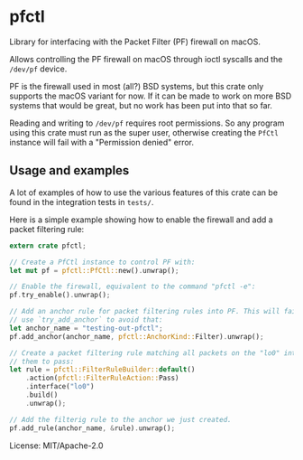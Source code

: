# pfctl

Library for interfacing with the Packet Filter (PF) firewall on macOS.

Allows controlling the PF firewall on macOS through ioctl syscalls and the `/dev/pf` device.

PF is the firewall used in most (all?) BSD systems, but this crate only supports the macOS
variant for now. If it can be made to work on more BSD systems that would be great, but no work
has been put into that so far.

Reading and writing to `/dev/pf` requires root permissions. So any program using this crate
must run as the super user, otherwise creating the `PfCtl` instance will fail with a
"Permission denied" error.

## Usage and examples

A lot of examples of how to use the various features of this crate can be found in the
integration tests in `tests/`.

Here is a simple example showing how to enable the firewall and add a packet filtering rule:

```rust
extern crate pfctl;

// Create a PfCtl instance to control PF with:
let mut pf = pfctl::PfCtl::new().unwrap();

// Enable the firewall, equivalent to the command "pfctl -e":
pf.try_enable().unwrap();

// Add an anchor rule for packet filtering rules into PF. This will fail if it already exists,
// use `try_add_anchor` to avoid that:
let anchor_name = "testing-out-pfctl";
pf.add_anchor(anchor_name, pfctl::AnchorKind::Filter).unwrap();

// Create a packet filtering rule matching all packets on the "lo0" interface and allowing
// them to pass:
let rule = pfctl::FilterRuleBuilder::default()
    .action(pfctl::FilterRuleAction::Pass)
    .interface("lo0")
    .build()
    .unwrap();

// Add the filterig rule to the anchor we just created.
pf.add_rule(anchor_name, &rule).unwrap();
```


License: MIT/Apache-2.0
